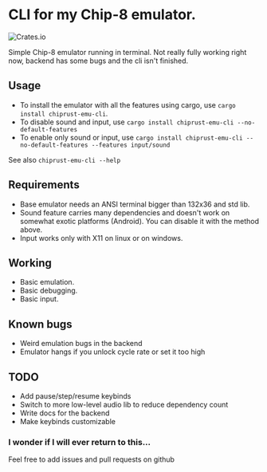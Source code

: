 # CLI for my Chip-8 emulator.
![Crates.io](https://img.shields.io/crates/v/chiprust-emu-cli?style=flat-square)

Simple Chip-8 emulator running in terminal. Not really fully working right now, backend has some bugs and the cli isn't finished.

## Usage
- To install the emulator with all the features using cargo, use `cargo install chiprust-emu-cli`.
- To disable sound and input, use `cargo install chiprust-emu-cli --no-default-features`
- To enable only sound or input, use `cargo install chiprust-emu-cli --no-default-features --features input/sound`

See also `chiprust-emu-cli --help`

## Requirements
- Base emulator needs an ANSI terminal bigger than 132x36 and std lib.
- Sound feature carries many dependencies and doesn't work on somewhat exotic platforms (Android). You can disable it with the method above.
- Input works only with X11 on linux or on windows.

## Working
- Basic emulation.
- Basic debugging.
- Basic input.

## Known bugs
- Weird emulation bugs in the backend
- Emulator hangs if you unlock cycle rate or set it too high

## TODO
- Add pause/step/resume keybinds
- Switch to more low-level audio lib to reduce dependency count
- Write docs for the backend
- Make keybinds customizable

### I wonder if I will ever return to this...
Feel free to add issues and pull requests on github
